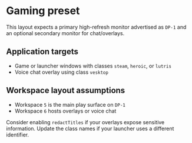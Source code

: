 # Gaming preset

This layout expects a primary high-refresh monitor advertised as `DP-1` and an optional secondary monitor for chat/overlays.

## Application targets
- Game or launcher windows with classes `steam`, `heroic`, or `lutris`
- Voice chat overlay using class `vesktop`

## Workspace layout assumptions
- Workspace `5` is the main play surface on `DP-1`
- Workspace `6` hosts overlays or voice chat

Consider enabling `redactTitles` if your overlays expose sensitive information. Update the class names if your launcher uses a different identifier.
